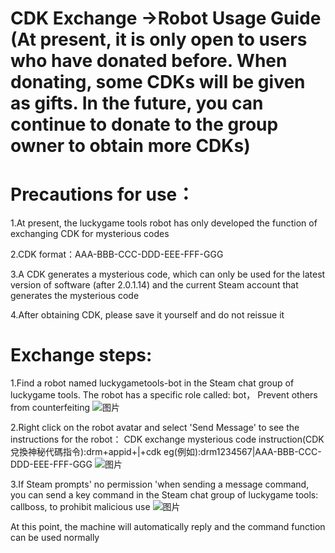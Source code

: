 <style>
body {
  background-image: url('background.jpg'); 
  background-size: cover; 
  background-position: center;
  background-repeat: no-repeat; 
  background-attachment: fixed; 
}
</style>
<script async src="https://pagead2.googlesyndication.com/pagead/js/adsbygoogle.js?client=ca-pub-7261994485465423"
     crossorigin="anonymous"></script>

# CDK Exchange ->Robot Usage Guide (At present, it is only open to users who have donated before. When donating, some CDKs will be given as gifts. In the future, you can continue to donate to the group owner to obtain more CDKs)

# Precautions for use：

1.At present, the luckygame tools robot has only developed the function of exchanging CDK for mysterious codes

2.CDK format：AAA-BBB-CCC-DDD-EEE-FFF-GGG

3.A CDK generates a mysterious code, which can only be used for the latest version of software (after 2.0.1.14) and the current Steam account that generates the mysterious code

4.After obtaining CDK, please save it yourself and do not reissue it

# Exchange steps:

1.Find a robot named luckygametools-bot in the Steam chat group of luckygame tools. The robot has a specific role called: bot， Prevent others from counterfeiting
![图片](https://github.com/user-attachments/assets/9182c8a6-ad50-49b2-9f53-d5bcd192795b)

2.Right click on the robot avatar and select 'Send Message' to see the instructions for the robot：
CDK exchange mysterious code instruction(CDK兌換神秘代碼指令):drm+appid+|+cdk
eg(例如):drm1234567|AAA-BBB-CCC-DDD-EEE-FFF-GGG
![图片](https://github.com/user-attachments/assets/0f621163-de7a-4f50-89f8-8f51209db8c3)



3.If Steam prompts' no permission 'when sending a message command, you can send a key command in the Steam chat group of luckygame tools: callboss, to prohibit malicious use
![图片](https://github.com/user-attachments/assets/428203f8-3f5b-4d7e-818f-c842ec4772eb)

At this point, the machine will automatically reply and the command function can be used normally
